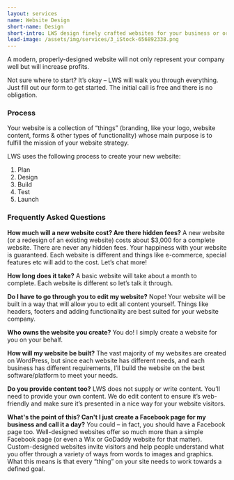 ```yaml
---
layout: services
name: Website Design
short-name: Design
short-intro: LWS design finely crafted websites for your business or organization that focus on clean design & fulfilling your goals.
lead-image: /assets/img/services/3_iStock-656892338.png
---
```

A modern, properly-designed website will not only represent your company well but will increase profits.

Not sure where to start? It’s okay – LWS will walk you through everything. Just fill out our form to get started. The initial call is free and there is no obligation.

### Process
Your website is a collection of “things” (branding, like your logo, website content, forms & other types of functionality) whose main purpose is to fulfill the mission of your website strategy.

LWS uses the following process to create your new website:

1. Plan
1. Design
1. Build
1. Test
1. Launch

### Frequently Asked Questions

**How much will a new website cost? Are there hidden fees?**
A new website (or a redesign of an existing website) costs about $3,000 for a complete website. There are never any hidden fees. Your happiness with your website is guaranteed. Each website is different and things like e-commerce, special features etc will add to the cost. Let’s chat more!

**How long does it take?**
A basic website will take about a month to complete. Each website is different so let’s talk it through.

**Do I have to go through you to edit my website?**
Nope! Your website will be built in a way that will allow you to edit all content yourself. Things like headers, footers and adding functionality are best suited for your website company.

**Who owns the website you create?**
You do! I simply create a website for you on your behalf.

**How will my website be built?**
The vast majority of my websites are created on WordPress, but since each website has different needs, and each business has different requirements, I’ll build the website on the best software/platform to meet your needs.

**Do you provide content too?**
LWS does not supply or write content. You’ll need to provide your own content. We do edit content to ensure it’s web-friendly and make sure it’s presented in a nice way for your website visitors.

**What's the point of this? Can't I just create a Facebook page for my business and call it a day?**
You could – in fact, you should have a Facebook page too. Well-designed websites offer so much more than a simple Facebook page (or even a Wix or GoDaddy website for that matter). Custom-designed websites invite visitors and help people understand what you offer through a variety of ways from words to images and graphics. What this means is that every “thing” on your site needs to work towards a defined goal.
